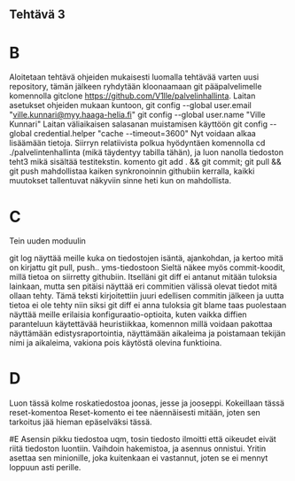 ## Tehtävä 3 
# B
Aloitetaan tehtävä ohjeiden mukaisesti luomalla tehtävää varten uusi repository, tämän jälkeen ryhdytään kloonaamaan git pääpalvelimelle
komennolla gitclone https://github.com/V1lle/palvelinhallinta.
Laitan asetukset ohjeiden mukaan kuntoon, git config --global user.email "ville.kunnari@myy.haaga-helia.fi"
git config --global user.name "Ville Kunnari"
Laitan väliaikaisen salasanan muistamisen käyttöön git config --global credential.helper "cache --timeout=3600"
Nyt voidaan alkaa lisäämään tietoja.
Siirryn relatiivista polkua hyödyntäen komennolla cd ./palvelintenhallinta (mikä täydentyy tabilla tähän), ja luon nanolla tiedoston teht3
mikä sisältää testitekstin.
komento git add . && git commit; git pull && git push mahdollistaa kaiken synkronoinnin githubiin kerralla, kaikki muutokset tallentuvat näkyviin 
sinne heti kun on mahdollista.

# C

Tein uuden moduulin

git log näyttää meille kuka on tiedostojen isäntä, ajankohdan, ja kertoo mitä on kirjattu git pull, push.. yms-tiedostoon
Sieltä näkee myös commit-koodit, millä tietoa on siirretty githubiin.
Itselläni git diff ei antanut mitään tuloksia lainkaan, mutta sen pitäisi näyttää eri commitien välissä olevat tiedot mitä ollaan tehty. Tämä teksti kirjoitettiin juuri edellisen commitin jälkeen ja uutta tietoa ei ole tehty niin siksi git diff ei anna tuloksia
git blame taas puolestaan näyttää meille erilaisia konfiguraatio-optioita, kuten vaikka diffien paranteluun käytettävää heuristiikkaa, komennon millä voidaan pakottaa näyttämään edistysraportointia, näyttämään aikaleima ja poistamaan tekijän nimi ja aikaleima, vakiona pois käytöstä olevina funktioina.

# D
Luon tässä kolme roskatiedostoa joonas, jesse ja jooseppi. Kokeillaan tässä reset-komentoa
Reset-komento ei tee näennäisesti mitään, joten sen tarkoitus jää hieman epäselväksi tässä.

#E
Asensin pikku tiedostoa uqm, tosin tiedosto ilmoitti että oikeudet eivät riitä tiedoston luontiin.
Vaihdoin hakemistoa, ja asennus onnistui. Yritin asettaa sen minionille, joka kuitenkaan ei vastannut, joten se ei mennyt loppuun asti perille.
